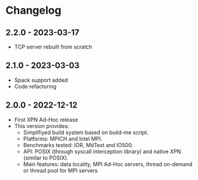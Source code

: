 
# Changelog

## 2.2.0 - 2023-03-17
  * TCP server rebuilt from scratch

## 2.1.0 - 2023-03-03
  * Spack support added
  * Code refactoring

## 2.0.0 - 2022-12-12
  * First XPN Ad-Hoc release
  * This version provides:
    * Simplifiyed build system based on build-me script.  
    * Platforms: MPICH and Intel MPI.
    * Benchmarks tested: IOR, MdTest and IO500.
    * API: POSIX (through syscall interception library) and native XPN (similar to POSIX).
    * Main features: data locality, MPI Ad-Hoc servers, thread on-demand or thread pool for MPI servers
